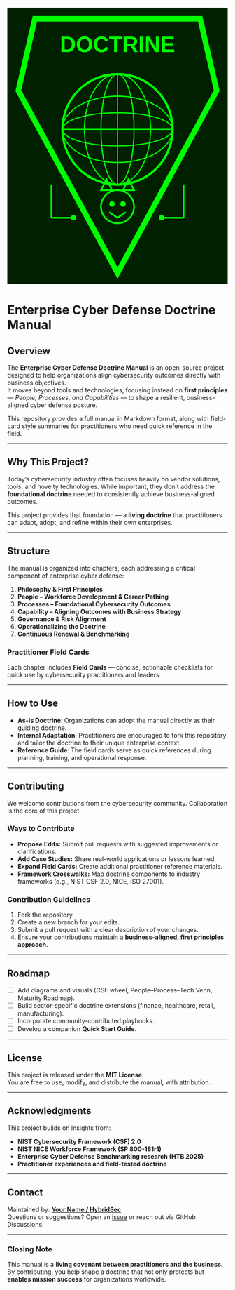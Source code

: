 ![Doctrine Logo](images/doctrine-logo.svg)

# Enterprise Cyber Defense Doctrine Manual

## Overview
The **Enterprise Cyber Defense Doctrine Manual** is an open-source project designed to help organizations align cybersecurity outcomes directly with business objectives.  
It moves beyond tools and technologies, focusing instead on **first principles** — *People, Processes, and Capabilities* — to shape a resilient, business-aligned cyber defense posture.  

This repository provides a full manual in Markdown format, along with field-card style summaries for practitioners who need quick reference in the field.

---

## Why This Project?
Today’s cybersecurity industry often focuses heavily on vendor solutions, tools, and novelty technologies. While important, they don’t address the **foundational doctrine** needed to consistently achieve business-aligned outcomes.  

This project provides that foundation — a **living doctrine** that practitioners can adapt, adopt, and refine within their own enterprises.

---

## Structure
The manual is organized into chapters, each addressing a critical component of enterprise cyber defense:

1. **Philosophy & First Principles**  
2. **People – Workforce Development & Career Pathing**  
3. **Processes – Foundational Cybersecurity Outcomes**  
4. **Capability – Aligning Outcomes with Business Strategy**  
5. **Governance & Risk Alignment**  
6. **Operationalizing the Doctrine**  
7. **Continuous Renewal & Benchmarking**  

### Practitioner Field Cards
Each chapter includes **Field Cards** — concise, actionable checklists for quick use by cybersecurity practitioners and leaders.

---

## How to Use
- **As-Is Doctrine**: Organizations can adopt the manual directly as their guiding doctrine.  
- **Internal Adaptation**: Practitioners are encouraged to fork this repository and tailor the doctrine to their unique enterprise context.  
- **Reference Guide**: The field cards serve as quick references during planning, training, and operational response.  

---

## Contributing
We welcome contributions from the cybersecurity community. Collaboration is the core of this project.

### Ways to Contribute
- **Propose Edits:** Submit pull requests with suggested improvements or clarifications.  
- **Add Case Studies:** Share real-world applications or lessons learned.  
- **Expand Field Cards:** Create additional practitioner reference materials.  
- **Framework Crosswalks:** Map doctrine components to industry frameworks (e.g., NIST CSF 2.0, NICE, ISO 27001).  

### Contribution Guidelines
1. Fork the repository.  
2. Create a new branch for your edits.  
3. Submit a pull request with a clear description of your changes.  
4. Ensure your contributions maintain a **business-aligned, first principles approach**.  

---

## Roadmap
- [ ] Add diagrams and visuals (CSF wheel, People–Process–Tech Venn, Maturity Roadmap).  
- [ ] Build sector-specific doctrine extensions (finance, healthcare, retail, manufacturing).  
- [ ] Incorporate community-contributed playbooks.  
- [ ] Develop a companion **Quick Start Guide**.  

---

## License
This project is released under the **MIT License**.  
You are free to use, modify, and distribute the manual, with attribution.

---

## Acknowledgments
This project builds on insights from:  
- **NIST Cybersecurity Framework (CSF) 2.0**  
- **NIST NICE Workforce Framework (SP 800-181r1)**  
- **Enterprise Cyber Defense Benchmarking research (HTB 2025)**  
- **Practitioner experiences and field-tested doctrine**

---

## Contact
Maintained by: **[Your Name / HybridSec](https://hybridsec.org/)**  
Questions or suggestions? Open an [issue](./issues) or reach out via GitHub Discussions.

---

### Closing Note
This manual is a **living covenant between practitioners and the business**.  
By contributing, you help shape a doctrine that not only protects but **enables mission success** for organizations worldwide.
